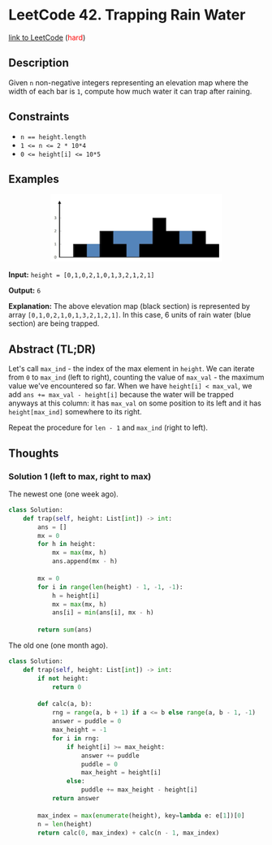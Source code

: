 # LeetCode 42. Trapping Rain Water

[link to LeetCode](https://leetcode.com/problems/trapping-rain-water/) (<span style="color:red">hard</span>)

## Description
Given `n` non-negative integers representing an elevation map where the width of each bar is `1`, compute how much water it can trap after raining.
## Constraints
-   `n == height.length`
-   `1 <= n <= 2 * 10*4`
-   `0 <= height[i] <= 10*5`
## Examples
<div align="center">

![img0.png](img0.png)
</div>

**Input:** `height = [0,1,0,2,1,0,1,3,2,1,2,1]`

**Output:** `6`

**Explanation:** 
The above elevation map (black section) is represented by array `[0,1,0,2,1,0,1,3,2,1,2,1]`. In this case, 6 units of rain water (blue section) are being trapped.

## Abstract (TL;DR)
Let's call `max_ind` - the index of the max element in `height`.  We can iterate from `0` to `max_ind` (left to right), counting the value of `max_val` - the maximum value we've encountered so far. When we have `height[i] < max_val`, we add `ans += max_val - height[i]` because the water will be trapped anyways at this column: it has `max_val` on some position to its left and it has `height[max_ind]` somewhere to its right.

Repeat the procedure for `len - 1` and `max_ind` (right to left).

## Thoughts

### Solution 1 (left to max, right to max)
The newest one (one week ago).
```python
class Solution:
    def trap(self, height: List[int]) -> int:
        ans = []
        mx = 0
        for h in height:
            mx = max(mx, h)
            ans.append(mx - h)
        
        mx = 0
        for i in range(len(height) - 1, -1, -1):
            h = height[i]
            mx = max(mx, h)
            ans[i] = min(ans[i], mx - h)
        
        return sum(ans)
```

The old one (one month ago).
```python
class Solution:
    def trap(self, height: List[int]) -> int:
        if not height:
            return 0
        
        def calc(a, b):
            rng = range(a, b + 1) if a <= b else range(a, b - 1, -1)
            answer = puddle = 0
            max_height = -1
            for i in rng:
                if height[i] >= max_height:
                    answer += puddle
                    puddle = 0
                    max_height = height[i]
                else:
                    puddle += max_height - height[i]
            return answer
        
        max_index = max(enumerate(height), key=lambda e: e[1])[0]
        n = len(height)
        return calc(0, max_index) + calc(n - 1, max_index)
```
